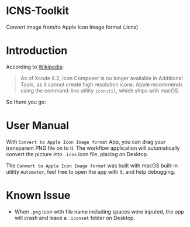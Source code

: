 # ICNS-Toolkit
Convert image from/to Apple Icon Image format (.icns)

# Introduction
According to [Wikipedia](https://en.wikipedia.org/wiki/Apple_Developer_Tools#Icon_Composer): 
>As of Xcode 8.2, Icon Composer is no longer available in Additional Tools, as it cannot create high resolution icons. Apple recommends using the command-line utility `iconutil`, which ships with macOS.

So there you go: 
![]()

# User Manual
With `Convert to Apple Icon Image format` App, you can drag your transparent PNG file on to it. The workflow application will automatically convert the picture into `.icns` icon file, placing on Desktop.

The `Convert to Apple Icon Image format` was built with macOS built-in utility `Automator`, feel free to open the app with it, and help debugging.

# Known Issue
* When `.png` icon with file name including spaces were inputed, the app will crash and leave a `.iconset` folder on Desktop.